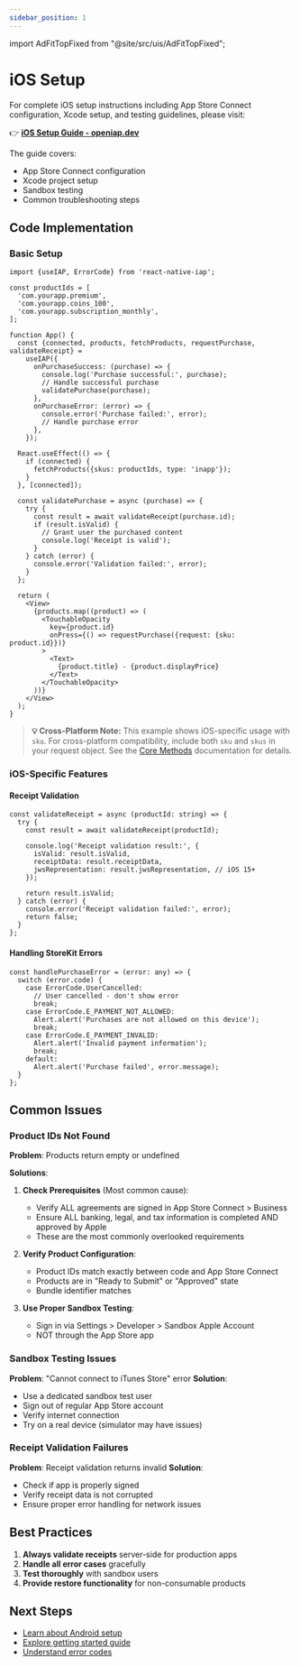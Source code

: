 ```yaml
---
sidebar_position: 1
---
```


import AdFitTopFixed from "@site/src/uis/AdFitTopFixed";

# iOS Setup

<AdFitTopFixed />

For complete iOS setup instructions including App Store Connect configuration, Xcode setup, and testing guidelines, please visit:

👉 **[iOS Setup Guide - openiap.dev](https://openiap.dev/docs/ios-setup)**

The guide covers:

- App Store Connect configuration
- Xcode project setup
- Sandbox testing
- Common troubleshooting steps

## Code Implementation

### Basic Setup

```tsx
import {useIAP, ErrorCode} from 'react-native-iap';

const productIds = [
  'com.yourapp.premium',
  'com.yourapp.coins_100',
  'com.yourapp.subscription_monthly',
];

function App() {
  const {connected, products, fetchProducts, requestPurchase, validateReceipt} =
    useIAP({
      onPurchaseSuccess: (purchase) => {
        console.log('Purchase successful:', purchase);
        // Handle successful purchase
        validatePurchase(purchase);
      },
      onPurchaseError: (error) => {
        console.error('Purchase failed:', error);
        // Handle purchase error
      },
    });

  React.useEffect(() => {
    if (connected) {
      fetchProducts({skus: productIds, type: 'inapp'});
    }
  }, [connected]);

  const validatePurchase = async (purchase) => {
    try {
      const result = await validateReceipt(purchase.id);
      if (result.isValid) {
        // Grant user the purchased content
        console.log('Receipt is valid');
      }
    } catch (error) {
      console.error('Validation failed:', error);
    }
  };

  return (
    <View>
      {products.map((product) => (
        <TouchableOpacity
          key={product.id}
          onPress={() => requestPurchase({request: {sku: product.id}})}
        >
          <Text>
            {product.title} - {product.displayPrice}
          </Text>
        </TouchableOpacity>
      ))}
    </View>
  );
}
```

> **💡 Cross-Platform Note:** This example shows iOS-specific usage with `sku`. For cross-platform compatibility, include both `sku` and `skus` in your request object. See the [Core Methods](/docs/api/methods/core-methods#requestpurchase) documentation for details.

### iOS-Specific Features

#### Receipt Validation

```tsx
const validateReceipt = async (productId: string) => {
  try {
    const result = await validateReceipt(productId);

    console.log('Receipt validation result:', {
      isValid: result.isValid,
      receiptData: result.receiptData,
      jwsRepresentation: result.jwsRepresentation, // iOS 15+
    });

    return result.isValid;
  } catch (error) {
    console.error('Receipt validation failed:', error);
    return false;
  }
};
```

#### Handling StoreKit Errors

```tsx
const handlePurchaseError = (error: any) => {
  switch (error.code) {
    case ErrorCode.UserCancelled:
      // User cancelled - don't show error
      break;
    case ErrorCode.E_PAYMENT_NOT_ALLOWED:
      Alert.alert('Purchases are not allowed on this device');
      break;
    case ErrorCode.E_PAYMENT_INVALID:
      Alert.alert('Invalid payment information');
      break;
    default:
      Alert.alert('Purchase failed', error.message);
  }
};
```

## Common Issues

### Product IDs Not Found

**Problem**: Products return empty or undefined

**Solutions**:

1. **Check Prerequisites** (Most common cause):
   - Verify ALL agreements are signed in App Store Connect > Business
   - Ensure ALL banking, legal, and tax information is completed AND approved by Apple
   - These are the most commonly overlooked requirements

2. **Verify Product Configuration**:
   - Product IDs match exactly between code and App Store Connect
   - Products are in "Ready to Submit" or "Approved" state
   - Bundle identifier matches

3. **Use Proper Sandbox Testing**:
   - Sign in via Settings > Developer > Sandbox Apple Account
   - NOT through the App Store app

### Sandbox Testing Issues

**Problem**: "Cannot connect to iTunes Store" error **Solution**:

- Use a dedicated sandbox test user
- Sign out of regular App Store account
- Verify internet connection
- Try on a real device (simulator may have issues)

### Receipt Validation Failures

**Problem**: Receipt validation returns invalid **Solution**:

- Check if app is properly signed
- Verify receipt data is not corrupted
- Ensure proper error handling for network issues

## Best Practices

1. **Always validate receipts** server-side for production apps
2. **Handle all error cases** gracefully
3. **Test thoroughly** with sandbox users
4. **Provide restore functionality** for non-consumable products

## Next Steps

- [Learn about Android setup](./setup-android)
- [Explore getting started guide](../guides/getting-started)
- [Understand error codes](../api/error-codes)
